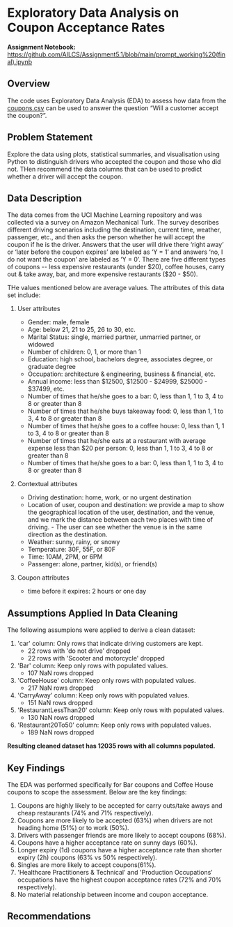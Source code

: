 # Exploratory Data Analysis on Coupon Acceptance Rates

**Assignment Notebook:** https://github.com/AILCS/Assignment5.1/blob/main/prompt_working%20(final).ipynb 



## Overview
The code uses Exploratory Data Analysis (EDA) to assess how data from the [coupons.csv](https://github.com/AILCS/Assignment5.1/blob/main/data/coupons.csv) can be used to answer the question “Will a customer accept the coupon?”. 



## Problem Statement
Explore the data using plots, statistical summaries, and visualisation using Python to distinguish drivers who accepted the coupon and those who did not. THen recommend the data columns that can be used to predict whether a driver will accept the coupon.



## Data Description
The data comes from the UCI Machine Learning repository and was collected via a survey on Amazon Mechanical Turk. The survey describes different driving scenarios including the destination, current time, weather, passenger, etc., and then asks the person whether he will accept the coupon if he is the driver. Answers that the user will drive there ‘right away’ or ‘later before the coupon expires’ are labeled as ‘Y = 1’ and answers ‘no, I do not want the coupon’ are labeled as ‘Y = 0’. There are five different types of coupons -- less expensive restaurants (under $20), coffee houses, carry out & take away, bar, and more expensive restaurants ($20 - $50).

THe values mentioned below are average values. The attributes of this data set include:

1. User attributes
   - Gender: male, female
   - Age: below 21, 21 to 25, 26 to 30, etc.
   - Marital Status: single, married partner, unmarried partner, or widowed
   - Number of children: 0, 1, or more than 1
   - Education: high school, bachelors degree, associates degree, or graduate degree
   - Occupation: architecture & engineering, business & financial, etc.
   - Annual income: less than \$12500, \$12500 - \$24999, \$25000 - \$37499, etc.
   - Number of times that he/she goes to a bar: 0, less than 1, 1 to 3, 4 to 8 or greater than 8
   - Number of times that he/she buys takeaway food: 0, less than 1, 1 to 3, 4 to 8 or greater than 8
   - Number of times that he/she goes to a coffee house: 0, less than 1, 1 to 3, 4 to 8 or greater than 8
   - Number of times that he/she eats at a restaurant with average expense less than \$20 per person: 0, less than 1, 1 to 3, 4 to 8 or greater than 8
   - Number of times that he/she goes to a bar: 0, less than 1, 1 to 3, 4 to 8 or greater than 8

2. Contextual attributes
   - Driving destination: home, work, or no urgent destination
   - Location of user, coupon and destination: we provide a map to show the geographical location of the user, destination, and the venue, and we mark the distance between each two places with time of driving.       - The user can see whether the venue is in the same direction as the destination.
   - Weather: sunny, rainy, or snowy
   - Temperature: 30F, 55F, or 80F
   - Time: 10AM, 2PM, or 6PM
   - Passenger: alone, partner, kid(s), or friend(s)

3. Coupon attributes
   - time before it expires: 2 hours or one day



## Assumptions Applied In Data Cleaning
The following assumpions were applied to derive a clean dataset:
1. 'car' column: Only rows that indicate driving customers are kept.
   - 22 rows with 'do not drive' dropped 
   - 22 rows with 'Scooter and motorcycle' dropped
2. 'Bar' column: Keep only rows with populated values.
   - 107 NaN rows dropped 
4. 'CoffeeHouse' column: Keep only rows with populated values.
   - 217 NaN rows dropped 
5. 'CarryAway' column: Keep only rows with populated values.
   - 151 NaN rows dropped 
6. 'RestaurantLessThan20' column: Keep only rows with populated values.
   - 130 NaN rows dropped 
7. 'Restaurant20To50' column: Keep only rows with populated values.
   - 189 NaN rows dropped 

**Resulting cleaned dataset has 12035 rows with all columns populated.**



## Key Findings
The EDA was performed specifically for Bar coupons and Coffee House coupons to scope the assessment. Below are the key findings:
1. Coupons are highly likely to be accepted for carry outs/take aways and cheap restaurants (74% and 71% respectively).
2. Coupons are more likely to be accepted (63%) when drivers are not heading home (51%) or to work (50%).
3. Drivers with passenger friends are more likely to accept coupons (68%).
4. Coupons have a higher acceptance rate on sunny days (60%).
5. Longer expiry (1d) coupons have a higher acceptance rate than shorter expiry (2h) coupons (63% vs 50% respectively).
6. Singles are more likely to accept coupons(61%).
7. 'Healthcare Practitioners & Technical' and 'Production Occupations' occupations have the highest coupon acceptance rates (72% and 70% respectively).
8. No material relationship between income and coupon acceptance.



## Recommendations
